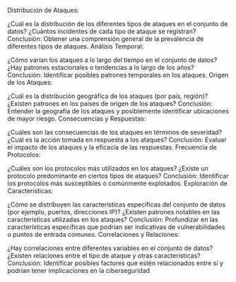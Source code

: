 Distribución de Ataques:

¿Cuál es la distribución de los diferentes tipos de ataques en el conjunto de datos?
¿Cuántos incidentes de cada tipo de ataque se registran?
Conclusión: Obtener una comprensión general de la prevalencia de diferentes tipos de ataques.
Análisis Temporal:

¿Cómo varían los ataques a lo largo del tiempo en el conjunto de datos?
¿Hay patrones estacionales o tendencias a lo largo de los años?
Conclusión: Identificar posibles patrones temporales en los ataques.
Origen de los Ataques:

¿Cuál es la distribución geográfica de los ataques (por país, región)?
¿Existen patrones en los países de origen de los ataques?
Conclusión: Entender la geografía de los ataques y posiblemente identificar ubicaciones de mayor riesgo.
Consecuencias y Respuestas:

¿Cuáles son las consecuencias de los ataques en términos de severidad?
¿Cuál es la acción tomada en respuesta a los ataques?
Conclusión: Evaluar el impacto de los ataques y la eficacia de las respuestas.
Frecuencia de Protocolos:

¿Cuáles son los protocolos más utilizados en los ataques?
¿Existe un protocolo predominante en ciertos tipos de ataques?
Conclusión: Identificar los protocolos más susceptibles o comúnmente explotados.
Exploración de Características:

¿Cómo se distribuyen las características específicas del conjunto de datos (por ejemplo, puertos, direcciones IP)?
¿Existen patrones notables en las características utilizadas en los ataques?
Conclusión: Profundizar en las características específicas que podrían ser indicativas de vulnerabilidades o puntos de entrada comunes.
Correlaciones y Relaciones:

¿Hay correlaciones entre diferentes variables en el conjunto de datos?
¿Existen relaciones entre el tipo de ataque y otras características?
Conclusión: Identificar posibles factores que estén relacionados entre sí y podrían tener implicaciones en la ciberseguridad